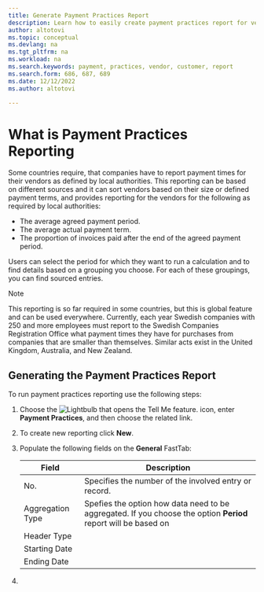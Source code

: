 ```yaml
---
title: Generate Payment Practices Report
description: Learn how to easily create payment practices report for vendors and customers. 
author: altotovi
ms.topic: conceptual
ms.devlang: na
ms.tgt_pltfrm: na
ms.workload: na
ms.search.keywords: payment, practices, vendor, customer, report
ms.search.form: 686, 687, 689 
ms.date: 12/12/2022
ms.author: altotovi

--- 
```


# What is Payment Practices Reporting  

Some countries require, that companies have to report payment times for their vendors as defined by local authorities. This reporting can be based on different sources and it can sort vendors based on their size or defined payment terms, and provides reporting for the vendors for the following as required by local authorities:  

- The average agreed payment period.  
- The average actual payment term.   
- The proportion of invoices paid after the end of the agreed payment period. 

Users can select the period for which they want to run a calculation and to find details based on a grouping you choose. For each of these groupings, you can find sourced entries. 

> [!NOTE]
> This reporting is so far required in some countries, but this is global feature and can be used everywhere. Currently, each year Swedish companies with 250 and more employees must report to the Swedish Companies Registration Office what payment times they have for purchases from companies that are smaller than themselves. Similar acts exist in the United Kingdom, Australia, and New Zealand.  

## Generating the Payment Practices Report 

To run payment practices reporting use the following steps:

1. Choose the ![Lightbulb that opens the Tell Me feature.](media/ui-search/search_small.png "Tell me what you want to do") icon, enter **Payment Practices**, and then choose the related link. 
2. To create new reporting click **New**.
3. Populate the following fields on the **General** FastTab:

   | Field | Description |
   |---------|-----------------------------------|
   | No. | Specifies the number of the involved entry or record. |
   | Aggregation Type | Spefies the option how data need to be aggregated. If you choose the option **Period** report will be based on 
   | Header Type |
   | Starting Date |
   | Ending Date |
      
5. 
